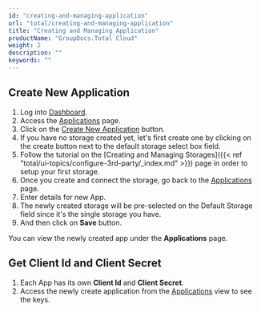 ```yaml
---
id: "creating-and-managing-application"
url: "total/creating-and-managing-application"
title: "Creating and Managing Application"
productName: "GroupDocs.Total Cloud"
weight: 2
description: ""
keywords: ""
---
```

## Create New Application

1. Log into [Dashboard](https://dashboard.groupdocs.cloud).
1. Access the [Applications](https://dashboard.groupdocs.cloud/applications) page.
1. Click on the [Create New Application](https://dashboard.groupdocs.cloud/applications/create) button.
1. If you have no storage created yet, let's first create one by clicking on the create button next to the default storage select box field.
1. Follow the tutorial on the [Creating and Managing Storages]({{< ref "total/ui-topics/configure-3rd-party/_index.md" >}}) page in order to setup your first storage.
1. Once you create and connect the storage, go back to the [Applications](https://dashboard.groupdocs.cloud/applications) page.
1. Enter details for new App.
1. The newly created storage will be pre-selected on the Default Storage field since it's the single storage you have.
1. And then click on **Save** button.

You can view the newly created app under the **Applications** page.

## Get Client Id and Client Secret

1. Each App has its own **Client Id** and **Client Secret**.  
2. Access the newly create application from the [Applications](https://dashboard.groupdocs.cloud/applications) view to see the keys.
